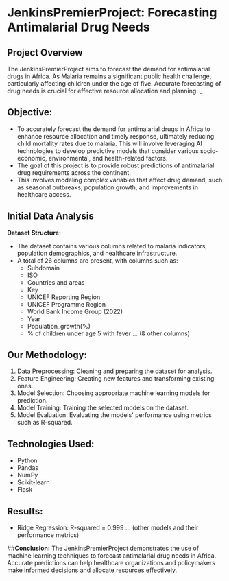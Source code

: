 # **JenkinsPremierProject:** Forecasting Antimalarial Drug Needs
## **Project Overview**

The JenkinsPremierProject aims to forecast the demand for antimalarial drugs in Africa.
As Malaria remains a significant public health challenge, particularly affecting children under the age of five. Accurate forecasting of drug needs is crucial for effective resource allocation and planning.
_
## **Objective:**
- To accurately forecast the demand for antimalarial drugs in Africa to enhance resource allocation and timely response, ultimately reducing child mortality rates due to malaria. This will involve leveraging AI technologies to develop predictive models that consider various socio-economic, environmental, and health-related factors.
- The goal of this project is to provide robust predictions of antimalarial drug requirements across the continent. 
- This involves modeling complex variables that affect drug demand, such as seasonal outbreaks, population growth, and improvements in healthcare access.

## **Initial Data Analysis**
**Dataset Structure:**

- The dataset contains various columns related to malaria indicators, population demographics, and healthcare infrastructure.
- A total of 26 columns are present, with columns such as:
  - Subdomain
  - ISO
  - Countries and areas
  - Key
  - UNICEF Reporting Region
  - UNICEF Programme Region
  - World Bank Income Group (2022)
  - Year
  - Population_growth(%)
  - % of children under age 5 with fever
  ... (& other columns)


## **Our Methodology:**
1. Data Preprocessing: Cleaning and preparing the dataset for analysis.
2. Feature Engineering: Creating new features and transforming existing ones.
3. Model Selection: Choosing appropriate machine learning models for prediction.
4. Model Training: Training the selected models on the dataset.
5. Model Evaluation: Evaluating the models' performance using metrics such as R-squared.


## **Technologies Used:**
- Python
- Pandas
- NumPy
- Scikit-learn
- Flask


## **Results:**
- Ridge Regression: R-squared = 0.999
... (other models and their performance metrics)


##**Conclusion:**
The JenkinsPremierProject demonstrates the use of machine learning techniques to forecast antimalarial drug needs in Africa. Accurate predictions can help healthcare organizations and policymakers make informed decisions and allocate resources effectively.
